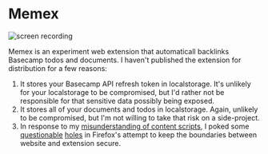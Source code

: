 # Memex

![screen recording](screen_recording.gif)

Memex is an experiment web extension that automaticall backlinks Basecamp todos and documents. I haven't published the extension for distribution for a few reasons:

1. It stores your Basecamp API refresh token in localstorage. It's unlikely for your localstorage to be compromised, but I'd rather not be responsible for that sensitive data possibly being exposed.
2. It stores all of your documents and todos in localstorage. Again, unlikely to be compromised, but I'm not willing to take that risk on a side-project.
3. In response to my [misunderstanding of content scripts](https://github.com/basecamp/trix/issues/759), I poked some [questionable](https://github.com/garrettqmartin8/memex/blob/master/contentScript.js#L651) [holes](https://github.com/garrettqmartin8/memex/blob/master/contentScript.js#L48) in Firefox's attempt to keep the boundaries between website and extension secure.

